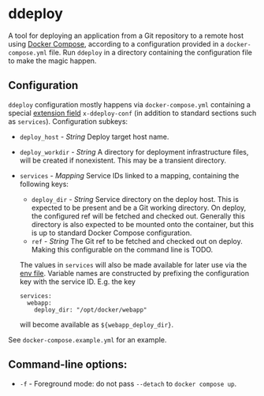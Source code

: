 # ddeploy

A tool for deploying an application from a Git repository to a remote host using
[Docker Compose](https://docs.docker.com/compose/), according to a configuration
provided in a `docker-compose.yml` file.  Run `ddeploy` in a directory
containing the configuration file to make the magic happen.

## Configuration

`ddeploy` configuration mostly happens via `docker-compose.yml` containing a
special [extension
field](https://docs.docker.com/compose/compose-file/#extension-fields)
`x-ddeploy-conf` (in addition to standard sections such as `services`).
Configuration subkeys:

* `deploy_host` - *String* Deploy target host name.
* `deploy_workdir` - *String* A directory for deployment infrastructure files,
  will be created if nonexistent. This may be a transient directory.
* `services` - *Mapping* Service IDs linked to a mapping, containing the
  following keys:
  * `deploy_dir` - *String* Service directory on the deploy host. This is
    expected to be present and be a Git working directory. On deploy, the
    configured ref will be fetched and checked out. Generally this directory is
    also expected to be mounted onto the container, but this is up to standard
    Docker Compose configuration.
  * `ref` - *String* The Git ref to be fetched and checked out on deploy. Making
    this configurable on the command line is TODO.

  The values in `services` will also be made available for later use via the
  [env file](https://docs.docker.com/compose/env-file/). Variable names are
  constructed by prefixing the configuration key with the service ID. E.g. the
  key

  ```
  services:
    webapp:
      deploy_dir: "/opt/docker/webapp"
  ```

  will become available as `${webapp_deploy_dir}`.

See `docker-compose.example.yml` for an example.

## Command-line options:

* `-f` - Foreground mode: do not pass `--detach` to `docker compose up`.

